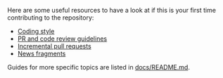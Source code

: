 <!--
This files is automatically linked to by GitHub – be careful if moving or renaming it. 

See https://help.github.com/en/articles/setting-guidelines-for-repository-contributors 
for more details. 
-->

Here are some useful resources to have a look at if this is your first time contributing to the repository:

* [Coding style](./Coding&#32;style.md)
* [PR and code review guidelines](./Code&#32;review&#32;guidelines.md)
* [Incremental pull requests](./Incremental&#32;Pull&#32;Requests.md)
* [News fragments](../changelog/README.rst)

Guides for more specific topics are listed in [docs/README.md](./README.md). 
